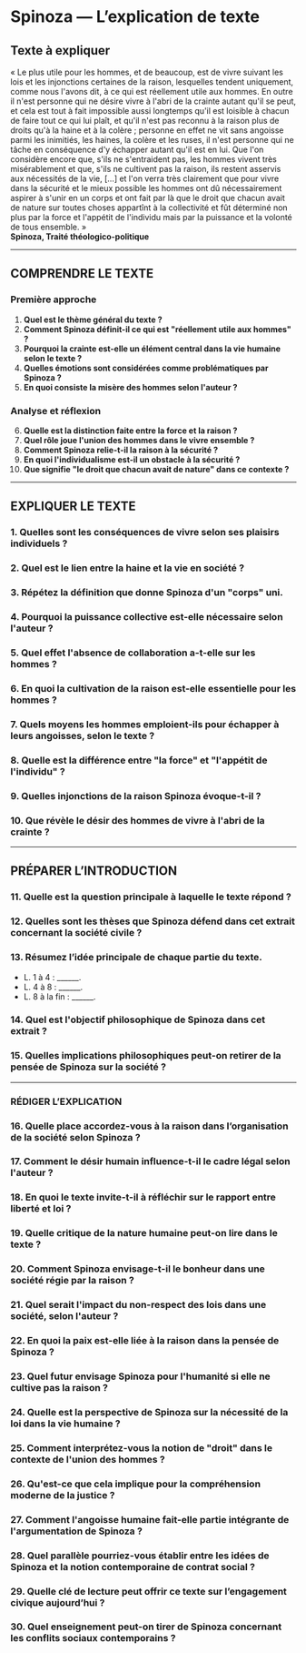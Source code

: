 # Spinoza — L’explication de texte

## Texte à expliquer
« Le plus utile pour les hommes, et de beaucoup, est de vivre suivant les lois et les injonctions certaines de la raison, lesquelles tendent uniquement, comme nous l'avons dit, à ce qui est réellement utile aux hommes. En outre il n'est personne qui ne désire vivre à l'abri de la crainte autant qu'il se peut, et cela est tout à fait impossible aussi longtemps qu'il est loisible à chacun de faire tout ce qui lui plaît, et qu'il n'est pas reconnu à la raison plus de droits qu'à la haine et à la colère ; personne en effet ne vit sans angoisse parmi les inimitiés, les haines, la colère et les ruses, il n'est personne qui ne tâche en conséquence d'y échapper autant qu'il est en lui. Que l'on considère encore que, s'ils ne s'entraident pas, les hommes vivent très misérablement et que, s'ils ne cultivent pas la raison, ils restent asservis aux nécessités de la vie, […] et l'on verra très clairement que pour vivre dans la sécurité et le mieux possible les hommes ont dû nécessairement aspirer à s'unir en un corps et ont fait par là que le droit que chacun avait de nature sur toutes choses appartînt à la collectivité et fût déterminé non plus par la force et l'appétit de l'individu mais par la puissance et la volonté de tous ensemble. »  
**Spinoza, Traité théologico-politique**

---

## COMPRENDRE LE TEXTE

### Première approche

1. **Quel est le thème général du texte ?**  
2. **Comment Spinoza définit-il ce qui est "réellement utile aux hommes" ?**  
3. **Pourquoi la crainte est-elle un élément central dans la vie humaine selon le texte ?**  
4. **Quelles émotions sont considérées comme problématiques par Spinoza ?**  
5. **En quoi consiste la misère des hommes selon l'auteur ?**  

### Analyse et réflexion

6. **Quelle est la distinction faite entre la force et la raison ?**  
7. **Quel rôle joue l'union des hommes dans le vivre ensemble ?**  
8. **Comment Spinoza relie-t-il la raison à la sécurité ?**  
9. **En quoi l'individualisme est-il un obstacle à la sécurité ?**  
10. **Que signifie "le droit que chacun avait de nature" dans ce contexte ?**  

---

## EXPLIQUER LE TEXTE

### 1. Quelles sont les conséquences de vivre selon ses plaisirs individuels ?   

### 2. Quel est le lien entre la haine et la vie en société ?  

### 3. Répétez la définition que donne Spinoza d'un "corps" uni.  

### 4. Pourquoi la puissance collective est-elle nécessaire selon l'auteur ?  

### 5. Quel effet l'absence de collaboration a-t-elle sur les hommes ?  

### 6. En quoi la cultivation de la raison est-elle essentielle pour les hommes ?  

### 7. Quels moyens les hommes emploient-ils pour échapper à leurs angoisses, selon le texte ?  

### 8. Quelle est la différence entre "la force" et "l'appétit de l'individu" ?  

### 9. Quelles injonctions de la raison Spinoza évoque-t-il ?  

### 10. Que révèle le désir des hommes de vivre à l'abri de la crainte ?  

---

## PRÉPARER L’INTRODUCTION

### 11. Quelle est la question principale à laquelle le texte répond ?  

### 12. Quelles sont les thèses que Spinoza défend dans cet extrait concernant la société civile ?  

### 13. Résumez l’idée principale de chaque partie du texte.  
- L. 1 à 4 : ______.  
- L. 4 à 8 : ______.  
- L. 8 à la fin : ______.  

### 14. Quel est l'objectif philosophique de Spinoza dans cet extrait ?  

### 15. Quelles implications philosophiques peut-on retirer de la pensée de Spinoza sur la société ?  

---

### RÉDIGER L’EXPLICATION

### 16. Quelle place accordez-vous à la raison dans l’organisation de la société selon Spinoza ?  

### 17. Comment le désir humain influence-t-il le cadre légal selon l'auteur ?  

### 18. En quoi le texte invite-t-il à réfléchir sur le rapport entre liberté et loi ?  

### 19. Quelle critique de la nature humaine peut-on lire dans le texte ?  

### 20. Comment Spinoza envisage-t-il le bonheur dans une société régie par la raison ?  

### 21. Quel serait l'impact du non-respect des lois dans une société, selon l'auteur ?  

### 22. En quoi la paix est-elle liée à la raison dans la pensée de Spinoza ?  

### 23. Quel futur envisage Spinoza pour l'humanité si elle ne cultive pas la raison ?  

### 24. Quelle est la perspective de Spinoza sur la nécessité de la loi dans la vie humaine ?  

### 25. Comment interprétez-vous la notion de "droit" dans le contexte de l'union des hommes ?  

### 26. Qu'est-ce que cela implique pour la compréhension moderne de la justice ?  

### 27. Comment l'angoisse humaine fait-elle partie intégrante de l'argumentation de Spinoza ?  

### 28. Quel parallèle pourriez-vous établir entre les idées de Spinoza et la notion contemporaine de contrat social ?  

### 29. Quelle clé de lecture peut offrir ce texte sur l’engagement civique aujourd’hui ?  

### 30. Quel enseignement peut-on tirer de Spinoza concernant les conflits sociaux contemporains ?  